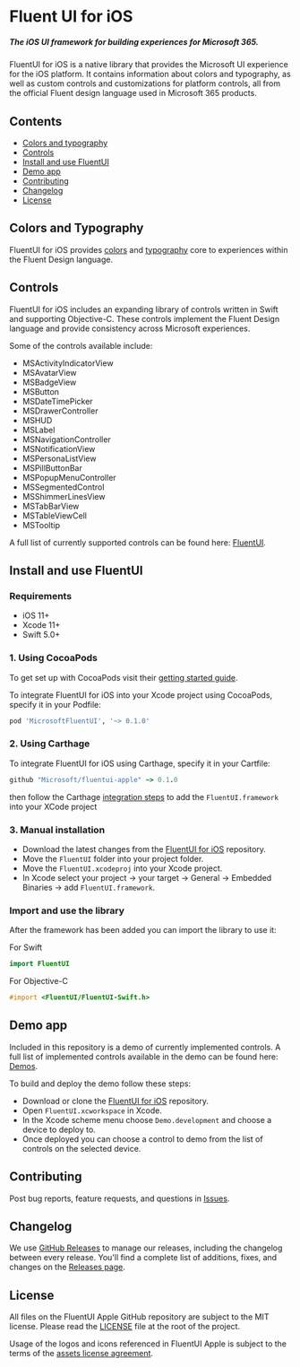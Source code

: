 # Fluent UI for iOS

##### The iOS UI framework for building experiences for Microsoft 365.

FluentUI for iOS is a native library that provides the Microsoft UI experience for the iOS platform. It contains information about colors and typography, as well as custom controls and customizations for platform controls, all from the official Fluent design language used in Microsoft 365 products.

## Contents

- [Colors and typography](#colors-and-typography)
- [Controls](#controls)
- [Install and use FluentUI](#install-and-use-fluentui)
- [Demo app](#demo-app)
- [Contributing](#contributing)
- [Changelog](#changelog)
- [License](#license)

## Colors and Typography

FluentUI for iOS provides [colors](FluentUI/Core/Colors.swift) and [typography](FluentUI/Core/Fonts.swift) core to experiences within the Fluent Design language.

## Controls

FluentUI for iOS includes an expanding library of controls written in Swift and supporting Objective-C. These controls implement the Fluent Design language and provide consistency across Microsoft experiences.

Some of the controls available include:
- MSActivityIndicatorView
- MSAvatarView
- MSBadgeView
- MSButton
- MSDateTimePicker
- MSDrawerController
- MSHUD
- MSLabel
- MSNavigationController
- MSNotificationView
- MSPersonaListView
- MSPillButtonBar
- MSPopupMenuController
- MSSegmentedControl
- MSShimmerLinesView
- MSTabBarView
- MSTableViewCell
- MSTooltip

A full list of currently supported controls can be found here: [FluentUI](FluentUI).

## Install and use FluentUI

### Requirements

- iOS 11+
- Xcode 11+
- Swift 5.0+

### 1. Using CocoaPods

To get set up with CocoaPods visit their [getting started guide](https://guides.cocoapods.org/using/getting-started.html).

To integrate FluentUI for iOS into your Xcode project using CocoaPods, specify it in your Podfile:
```ruby
pod 'MicrosoftFluentUI', '~> 0.1.0'
```

### 2. Using Carthage

To integrate FluentUI for iOS using Carthage, specify it in your Cartfile:

```ruby
github "Microsoft/fluentui-apple" ~> 0.1.0
```

then follow the Carthage [integration steps](https://github.com/Carthage/Carthage#adding-frameworks-to-an-application) to add the `FluentUI.framework` into your XCode project

### 3. Manual installation

- Download the latest changes from the [FluentUI for iOS](https://github.com/microsoft/fluentui-apple) repository.
- Move the `FluentUI` folder into your project folder.
- Move the `FluentUI.xcodeproj` into your Xcode project.
- In Xcode select your project -> your target -> General -> Embedded Binaries -> add `FluentUI.framework`.

### Import and use the library

After the framework has been added you can import the library to use it:

For Swift
```swift
import FluentUI
```
For Objective-C
```objective-c
#import <FluentUI/FluentUI-Swift.h>
```

## Demo app

Included in this repository is a demo of currently implemented controls. A full list of implemented controls available in the demo can be found here:  [Demos](FluentUI.Demo/FluentUI.Demo/Demos).

To build and deploy the demo follow these steps:
- Download or clone the [FluentUI for iOS](https://github.com/microsoft/fluentui-apple) repository.
- Open `FluentUI.xcworkspace` in Xcode.
- In the Xcode scheme menu choose `Demo.development` and choose a device to deploy to.
- Once deployed you can choose a control to demo from the list of controls on the selected device.

## Contributing

Post bug reports, feature requests, and questions in [Issues](https://github.com/microsoft/fluentui-apple/issues).

## Changelog

We use [GitHub Releases](https://github.com/blog/1547-release-your-software) to manage our releases, including the changelog between every release. You'll find a complete list of additions, fixes, and changes on the [Releases page](https://github.com/microsoft/fluentui-apple/releases).

## License

All files on the FluentUI Apple GitHub repository are subject to the MIT license. Please read the [LICENSE](LICENSE) file at the root of the project.

Usage of the logos and icons referenced in FluentUI Apple is subject to the terms of the [assets license agreement](https://aka.ms/fabric-assets-license).
